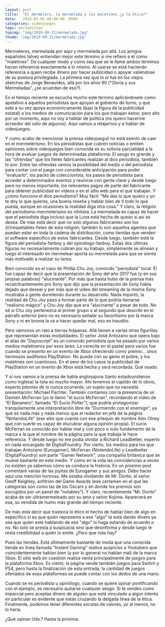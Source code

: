 ```yaml
---
layout: post
title:  "El mermelero, la mermelada y los maletines ¿y la ética?"
date:   2018-05-05 00:00:00 -0500
categories: videojuegos
tags: periodistas 
topimg: "img/2019-09-22/mermelada.jpg"
thumb: "img/2019-09-22/mermelada.jpg"
---
```


Mermeleros, mermelada por aquí y mermelada por allá. Los amigos españoles talvez entiendan mejor este término si me refiero a él como "maletines". De cualquier modo y como sea que se le llame ambos términos hacen referencia exactamente a lo mismo. Al usarse se está haciendo referencia a quien recibe dinero por hacer publicidad o apoyar valiéndose de su postura privilegiada. La primera vez que lo oí fue en los viejos sketches de Jorge Benavides, allá por los años 90 ("Gloria y sus Mermeladas", ¿se acuerdan de eso?). 


En el tiempo reciente se escucha mucho este término aplicándosele como apelativo a aquellos periodistas que apoyan al gobierno de turno, y que este a su vez apoya económicamente (bajo la figura de la publicidad estatal) a los medios de comunicación para los que trabajan éstos; pero alto por un momento, aquí no voy a hablar de política (no quiero hacerme acreedor del odio de algunos). Aquí vamos a relajarnos y a hablar de videojuegos. 


Y como acabo de mencionar la prensa videojueguil no está exento de caer en el mermelerismo. En los periodistas que cubren noticias o emiten opiniones sobre videojuegos bien conocida es su notoria parcialidad a la hora de evaluar juegos de determinadas plataforma. El sesgo es grande y las "ofrendas" que los fieles fabricantes realizan al dios periodista, también lo son. Entre las ofrendas vemos la posibilidad del medio o del periodista para contar con el juego con considerable anticipación para poder "evaluarlo", los packs de coleccionista, los pases de periodista para acceder a determinados eventos y reunirse con gente clave y desde luego pero no menos importante, los relevantes pagos de parte del fabricante para obtener publicidad en vídeos o en el sitio web para el que trabajan. Y ¿cómo funciona el dios periodismo? Muy fácil: "Me das lo que quiero y yo te doy lo que quieres, una buena reseña y hablar bien de ti todo lo que pueda, aunque en ocasiones la realidad diga otra cosa." Y claro, la religión del periodismo-mermelerismo es nihilista: La mermelada es capaz de hacer que el periodista diga incluso que la Luna está hecha de queso si así se desea. De más está decir que no solo algunos fabricantes son los (ir)respetables fieles de esta religión, también lo son aquellos agentes que puedan estar en toda la cadena de distribución, como tiendas que venden el software específico de estos fabricantes. Desde luego, también está la figura del periodista-fanboy y del opinólogo-fanboy. Estas dos últimas figuras no necesariamente cobran por su trabajo, simplemente se alinean y luego el interesado en mermelear aporta su mermelada para que se sienta más motivado a realizar su tarea. 


Bien conocido es el caso de Phillip Chu Joy, conocido "periodista" local. Él fue capaz de decir que la presentación de Sony del año 2017 fue (y en sus propias palabras) "alucinante". Por más que hasta hubo de la prensa más recalcitrantemente pro Sony que dijo que la presentación de Sony había dejado que desear y por más que el video del streaming de la misma Sony mostraba a gente durmiendo durante su desarrollo. Nada importó, la realidad de Chu Joy pasó a formar parte de lo que podría llamarse "realismo mágico" y Chu Joy dijo que era "alucinante" a pesar de todo. No sé si Chu Joy pertenezca al primer grupo o al segundo que describí en el párrafo anterior pero no es necesario señalar su favoritismo por la marca Sony y ni en broma la va a hacer quedar mal, eso es inaudito.



Pero vámonos un rato a tierras hispanas. Allá tienen a varias otras figurillas que representan estas modalidades. El señor José Antozano que opera bajo el alias de "Dayoscript" es un conocido periodista que ha pasado por varios medios maletineros por esos lares. La cerecita en el pastel para varios fue cuando se presentó en un evento de Xbox ofreciendo como premio... unos hermosos audífonos PlayStation. No puede con su genio el pobre, y los maletines son cuantiosos. En el peor de los casos la publicidad de PlayStation en un evento de Xbox está hecha y será recordada. Qué osado. 



Y si nos vamos a la prensa de habla anglosajona (tanto estadounidense como inglesa) la lista es mucho mayor. Ahí tenemos al capitán de lo obvio, experto pitoniso de lo nunca ocurrente, un sujeto que no necesita presentación: Michael Pachter. También contamos con la presencia de sir Damien McFerran (yo le llamo "el sucio McFerran", recordando el video de “El Bananero”, llamado “El Sucio Potter”), que podría protagonizar tranquilamente una interpretación libre de "Durmiendo con el enemigo", ya que es nada más y nada menos que el redactor en jefe de la página "NintendoLife" (ese sitio que cuenta con ese arlequín de nombre Alex Olney que con suerte es capaz de elucubrar alguna opinión propia). El sucio McFerran es conocido por hablar mal y con poco o nulo fundamento de la marca a la que el nombre de la página para la que trabaja le hace referencia. Y desde luego no me podía olvidar a Richard Leadbetter, experto en nada encargado de DigitalFoundry. Por cierto, los medios para los que trabajan Antozano (Eurogamer), McFerran (NintendoLife) y Leadbetter (DigitalFoundry) son parte "Gamer Network", una compañía británica que se mueve bastante en este medio. Y como en la vida las coincidencias a veces no existen ya sabemos cómo se conduce la historia. En un próximo post comentaré varias de las joyitas de Eurogamer y sus amigos.  Debo hacer aquí una mención honrosa. Me estaba olvidando de Mr. Dorito, el señor Geoff Keighley, anfitrión del Game Awards (ese certamen en el que las categorías son como las de los Oscars y en donde los premios son escogidos por un panel de "notables"). Y claro, recientemente “Mr. Dorito” acaba de ser ultramermeleado por su amo y señor Kojima: Aparecerá en esa, su vendida de humo más grande del tiempo reciente.



De más está decir que trastoca lo ético el hecho de hablar bien de algo en específico si es que quién representa a ese "algo" te está dando dinero ya sea que quien esté hablando de ese "algo" lo haga estando de acuerdo o no. No solo se presta a suspicacia sino que desinforma y desde luego le resta credibilidad a quién lo emite. ¿Pero que más hay? 



Pues las tiendas. Está últimamente bastante de moda que una conocida tienda en línea llamada "Instant Gaming" realice auspicios a Youtubers que coincidentemente hablan bien (y por lo general no hablan mal) de la marca Xbox. El sitio web en cuestión realiza venta principalmente de juegos para la plataforma Xbox. Es cierto, la página vende también juegos para Switch y PS4, pero hasta la finalización de esta entrada, la cantidad de juegos ofertados de esas plataformas se puede contar con los dedos de una mano.



Cuando se es periodista u opinólogo, cuando se quiere opinar pontificando con el ejemplo, es necesario quitarse cualquier sesgo. Si te vendes como imparcial pero aceptas dinero de alguien que está vinculado a algún interés en particular es evidente que estás cruzando la delgada línea de la ética. Finalmente, podemos tener diferentes escalas de valores, yo al menos, no lo haría. 

¿Qué opinan Uds.? Hasta la próxima.


